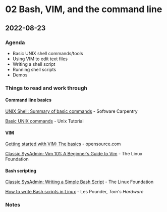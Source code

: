 # 02 Bash, VIM, and the command line

## 2022-08-23

### Agenda

- Basic UNIX shell commands/tools
- Using VIM to edit text files
- Writing a shell script
- Running shell scripts
- Demos

### Things to read and work through

#### Command line basics

[UNIX Shell: Summary of basic commands](https://swcarpentry.github.io/shell-novice/reference.html) - Software Carpentry

[Basic UNIX commands](https://www.unixtutorial.org/basic-unix-commands) - Unix Tutorial

#### VIM

[Getting started with VIM: The basics](https://opensource.com/article/19/3/getting-started-vim) - opensource.com

[Classic SysAdmin: Vim 101: A Beginner’s Guide to Vim](https://linuxfoundation.org/blog/classic-sysadmin-vim-101-a-beginners-guide-to-vim/) - The Linux Foundation

#### Bash scripting

[Classic SysAdmin: Writing a Simple Bash Script](https://www.linuxfoundation.org/blog/classic-sysadmin-writing-a-simple-bash-script/) - The Linux Foundation

[How to write Bash scripts in Linux](https://www.tomshardware.com/how-to/write-bash-scripts-linux) - Les Pounder, _Tom's Hardware_

#### 


### Notes
